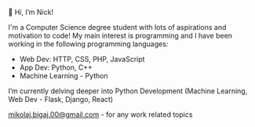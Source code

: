 👋 Hi, I’m Nick!

I'm a Computer Science degree student with lots of aspirations and motivation to code!
My main interest is programming and I have been working in the following programming languages:
- Web Dev: HTTP, CSS, PHP, JavaScript
- App Dev: Python, C++
- Machine Learning - Python

I’m currently delving deeper into Python Development (Machine Learning, Web Dev - Flask, Django, React)

mikolaj.bigaj.00@gmail.com - for any work related topics

<!---
MBigaj/MBigaj is a ✨ special ✨ repository because its `README.md` (this file) appears on your GitHub profile.
You can click the Preview link to take a look at your changes.
--->

